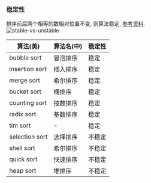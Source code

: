 ### 稳定性  
排序前后两个相等的数相对位置不变, 则算法稳定, [参考资料](https://www.baeldung.com/cs/stable-sorting-algorithms).   
![stable-vs-unstable](https://www.baeldung.com/wp-content/uploads/2019/08/Stable-vs-Unstable-1.png)  


|算法(英)|算法名(中)|稳定性|
|---|---|---|
|bubble sort|冒泡排序|稳定|
|insertion sort|插入排序|稳定|
|merge sort|希尔排序|稳定|
|bucket sort|桶排序|稳定|
|counting sort|技数排序|稳定|
|radix sort|基数排序|稳定|
|tim sort|-|稳定|
|selection sort|选择排序|不稳定|
|shell sort|希尔排序|不稳定|
|quick sort|快速排序|不稳定|
|heap sort|堆排序|不稳定|

